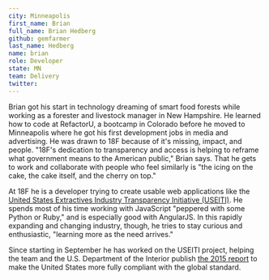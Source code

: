 ```yaml
---
city: Minneapolis
first_name: Brian
full_name: Brian Hedberg
github: gemfarmer
last_name: Hedberg
name: brian
role: Developer
state: MN
team: Delivery
twitter:
---
```

Brian got his start in technology dreaming of smart food forests while working as a forester and livestock manager in New Hampshire. He learned how to code at RefactorU, a bootcamp in Colorado before he moved to Minneapolis where he got his first development jobs in media and advertising. He was drawn to 18F because of it's missing, impact, and people. "18F's dedication to transparency and access is helping to reframe what government means to the American public," Brian says. That he gets to work and collaborate with people who feel similarly is "the icing on the cake, the cake itself, and the cherry on top."

At 18F he is a developer trying to create usable web applications like the [United States Extractives Industry Transparency Initiative (USEITI)](https://useiti.doi.gov). He spends most of his time working with JavaScript "peppered with some Python or Ruby," and is especially good with AngularJS. In this rapidly expanding and changing industry, though, he tries to stay curious and enthusiastic, "learning more as the need arrives."

Since starting in September he has worked on the USEITI project, helping the team and the U.S. Department of the Interior publish [the 2015 report](https://18f.gsa.gov/2015/12/16/useiti-whats-in-first-report/) to make the United States more fully compliant with the global standard.

